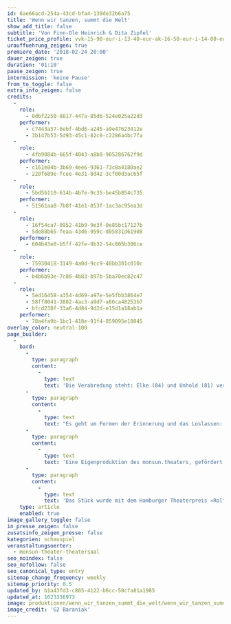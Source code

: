```yaml
---
id: 6ae66acd-254a-43cd-bfa4-139de32b6a75
title: 'Wenn wir tanzen, summt die Welt'
show_add_title: false
subtitle: 'Von Finn-Ole Heinrich & Dita Zipfel'
ticket_price_profile: vvk-15-90-eur-i-13-40-eur-ak-16-50-eur-i-14-00-eur
urauffuehrung_zeigen: true
premiere_date: '2018-02-24 20:00'
dauer_zeigen: true
duration: '01:10'
pause_zeigen: true
intermission: 'keine Pause'
from_to_toggle: false
extra_info_zeigen: false
credits:
  -
    role:
      - 0dbf2250-8817-447a-85d6-524e025a22d3
    performer:
      - c7443a57-6ebf-4bd6-a245-a9e47623412e
      - 3b147b53-5d93-45c1-82c0-c2286a4bc7fa
  -
    role:
      - 4fb9084b-665f-4043-a8b8-905286762f9d
    performer:
      - c161e84b-3b69-4ee6-9361-73c8a4180ae2
      - 220f689e-fcee-4e31-8d42-3cf00d3ac65f
  -
    role:
      - 5bd5b110-614b-4b7e-9c35-be45b854c735
    performer:
      - 51561aa8-7b8f-41e1-853f-1ac3ac95ea3d
  -
    role:
      - 16f54ca7-0952-41b9-9e3f-0e85bc17127b
      - 5de88b65-feaa-43d6-959c-d05831d61908
    performer:
      - 604b43e0-b5ff-42fe-9b32-54c805b306ce
  -
    role:
      - 75930418-3149-4a0d-9cc9-48bb301c010c
    performer:
      - b4b6b93e-7c86-4b83-b97b-5ba70ec82c47
  -
    role:
      - 5ed16458-a354-4d69-a97e-5e5fbb3864e7
      - 58ff8041-3882-4ac3-a9d7-a66ca48253b7
      - bfcd238f-33a6-4d84-9d2d-e15d1a18ab1a
    performer:
      - 78a4fa9b-1bc1-418e-91f4-859095e18045
overlay_color: neutral-100
page_builder:
  -
    bard:
      -
        type: paragraph
        content:
          -
            type: text
            text: 'Die Verabredung steht: Elke (84) und Unhold (81) verbringen den Rest des Lebens miteinander. 50 gemeinsame Jahre. Streiten sich glücklich jeden Tag, ringen um die Liebe und darum, ob Reiskörner ins Salz gehören oder nicht. Ob Handtücher nach Farben sortiert werden und man Zwiebeln auf dem Holzbrett schneidet. Jeden Morgen, jeden Tag, sich gemeinsam entscheiden für die eine Wirklichkeit. Das ist die Abmachung. Und wenn es geschafft ist: Leinen los und weg. Doch irgendetwas stimmt nicht…'
      -
        type: paragraph
        content:
          -
            type: text
            text: "Es geht um Formen der Erinnerung und das Loslassen: Viele Menschen horten über Jahrzehnte Dinge in ihrem zu Hause und ab einem bestimmten Punkt verlieren sie ihre Bedeutung und sie werden aussortiert. Mit dem Kofferpacken bei Elke und Unhold verhält es sich ähnlich. Das, was gestern noch unbedingt mit muss (zum Beispiel der mobile Hühnerstall), wird heute in den See des Vergessens gekippt.\_"
      -
        type: paragraph
        content:
          -
            type: text
            text: 'Eine Eigenproduktion des monsun.theaters, gefördert von der Homann Stiftung und der Hamburgischen Kulturstiftung.'
      -
        type: paragraph
        content:
          -
            type: text
            text: 'Das Stück wurde mit dem Hamburger Theaterpreis »Rolf Mares« in der Kategorie »Herausragende Inszenierung« und »Herausragendes Bühnenbild/Ausstattung« 2018 ausgezeichnet.'
    type: article
    enabled: true
image_gallery_toggle: false
in_presse_zeigen: false
zusatsinfo_zeigen_presse: false
kategorien: schauspiel
veranstaltungsoerter:
  - monsun-theater-theatersaal
seo_noindex: false
seo_nofollow: false
seo_canonical_type: entry
sitemap_change_frequency: weekly
sitemap_priority: 0.5
updated_by: b1a43fd3-c865-4122-b6cc-50cfa81a1985
updated_at: 1623336973
image: produktionen/wenn_wir_tanzen_summt_die_welt/wenn_wir_tanzen_summt_die_welt_48_c_steffen_baraniak.jpg
image_credit: 'G2 Baraniak'
---
```

